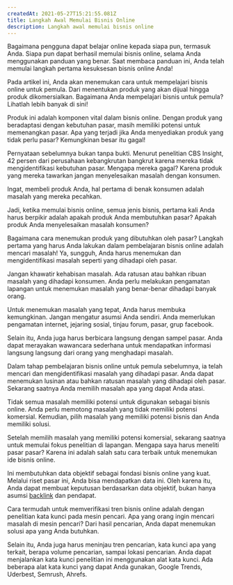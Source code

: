 ```yaml
---
createdAt: 2021-05-27T15:21:55.081Z
title: Langkah Awal Memulai Bisnis Online
description: Langkah awal memulai bisnis online
---
```

Bagaimana pengguna dapat belajar online kepada siapa pun, termasuk Anda. Siapa pun dapat berhasil memulai bisnis online, selama Anda menggunakan panduan yang benar. Saat membaca panduan ini, Anda telah memulai langkah pertama kesuksesan bisnis online Anda!

Pada artikel ini, Anda akan menemukan cara untuk mempelajari bisnis online untuk pemula. Dari menentukan produk yang akan dijual hingga produk dikomersialkan. Bagaimana Anda mempelajari bisnis untuk pemula? Lihatlah lebih banyak di sini!

Produk ini adalah komponen vital dalam bisnis online. Dengan produk yang beradaptasi dengan kebutuhan pasar, masih memiliki potensi untuk memenangkan pasar. Apa yang terjadi jika Anda menyediakan produk yang tidak perlu pasar? Kemungkinan besar itu gagal!

Pernyataan sebelumnya bukan tanpa bukti. Menurut penelitian CBS Insight, 42 persen dari perusahaan kebangkrutan bangkrut karena mereka tidak mengidentifikasi kebutuhan pasar. Mengapa mereka gagal? Karena produk yang mereka tawarkan jangan menyelesaikan masalah dengan konsumen.

Ingat, membeli produk Anda, hal pertama di benak konsumen adalah masalah yang mereka pecahkan.

Jadi, ketika memulai bisnis online, semua jenis bisnis, pertama kali Anda harus berpikir adalah apakah produk Anda membutuhkan pasar? Apakah produk Anda menyelesaikan masalah konsumen?

Bagaimana cara menemukan produk yang dibutuhkan oleh pasar? Langkah pertama yang harus Anda lakukan dalam pembelajaran bisnis online adalah mencari masalah! Ya, sungguh, Anda harus menemukan dan mengidentifikasi masalah seperti yang dihadapi oleh pasar.

Jangan khawatir kehabisan masalah. Ada ratusan atau bahkan ribuan masalah yang dihadapi konsumen. Anda perlu melakukan pengamatan lapangan untuk menemukan masalah yang benar-benar dihadapi banyak orang.

Untuk menemukan masalah yang tepat, Anda harus membuka kemungkinan. Jangan mengatur asumsi Anda sendiri. Anda memerlukan pengamatan internet, jejaring sosial, tinjau forum, pasar, grup facebook.

Selain itu, Anda juga harus berbicara langsung dengan sampel pasar. Anda dapat merayakan wawancara sederhana untuk mendapatkan informasi langsung langsung dari orang yang menghadapi masalah.

Dalam tahap pembelajaran bisnis online untuk pemula sebelumnya, ia telah mencari dan mengidentifikasi masalah yang dihadapi pasar. Anda dapat menemukan lusinan atau bahkan ratusan masalah yang dihadapi oleh pasar. Sekarang saatnya Anda memilih masalah apa yang dapat Anda atasi.

Tidak semua masalah memiliki potensi untuk digunakan sebagai bisnis online. Anda perlu memotong masalah yang tidak memiliki potensi komersial. Kemudian, pilih masalah yang memiliki potensi bisnis dan Anda memiliki solusi.

Setelah memilih masalah yang memiliki potensi komersial, sekarang saatnya untuk memulai fokus penelitian di lapangan. Mengapa saya harus meneliti pasar pasar? Karena ini adalah salah satu cara terbaik untuk menemukan ide bisnis online.

Ini membutuhkan data objektif sebagai fondasi bisnis online yang kuat. Melalui riset pasar ini, Anda bisa mendapatkan data ini. Oleh karena itu, Anda dapat membuat keputusan berdasarkan data objektif, bukan hanya asumsi [backlink](https://berabinetwork.com/blog/backlink-adalah/) dan pendapat.

Cara termudah untuk memverifikasi tren bisnis online adalah dengan penelitian kata kunci pada mesin pencari. Apa yang orang ingin mencari masalah di mesin pencari? Dari hasil pencarian, Anda dapat menemukan solusi apa yang Anda butuhkan.

Selain itu, Anda juga harus meninjau tren pencarian, kata kunci apa yang terkait, berapa volume pencarian, sampai lokasi pencarian. Anda dapat menjalankan kata kunci penelitian ini menggunakan alat kata kunci. Ada beberapa alat kata kunci yang dapat Anda gunakan, Google Trends, Uderbest, Semrush, Ahrefs.